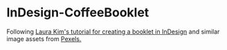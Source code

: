 # InDesign-CoffeeBooklet

Following [Laura Kim's tutorial for creating a booklet in InDesign](https://www.youtube.com/watch?v=SbEy7hdIJpc) and similar image assets from [Pexels.](https://www.pexels.com/)

